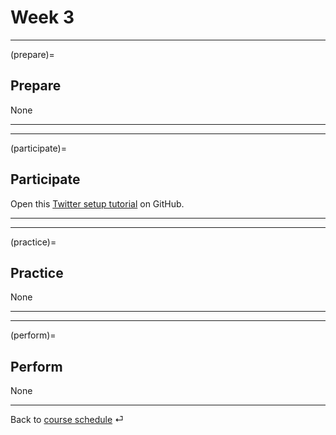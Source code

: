 # Week 3


---

(prepare)=
## Prepare

None

---

---


(participate)=
## Participate


Open this [Twitter setup tutorial](https://github.com/kirenz/twitter-tutorial) on GitHub.


---

---


(practice)=
## Practice


None

---

---

(perform)=
## Perform

None


---

Back to [course schedule](../docs/course-schedule.md) ⏎
